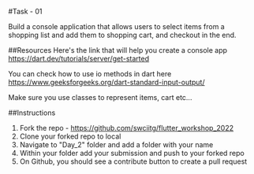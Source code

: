 #Task - 01

Build a console application that allows users to select items from a
shopping list and add them to shopping cart, and checkout in the end.

##Resources
Here's the link that will help you create a console app
https://dart.dev/tutorials/server/get-started

You can check how to use io methods in dart here
https://www.geeksforgeeks.org/dart-standard-input-output/

Make sure you use classes to represent items, cart etc...

##Instructions
1) Fork the repo - https://github.com/swciitg/flutter_workshop_2022
2) Clone your forked repo to local
3) Navigate to "Day_2" folder and add a folder with your name
4) Within your folder add your submission and push to your forked repo
5) On Github, you should see a contribute button to create a pull request 
